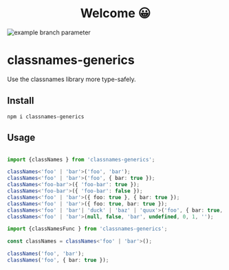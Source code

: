 <h1 align="center">Welcome 😀</h1>

![example branch parameter](https://github.com/activeguild/classnames-generics/actions/workflows/main.yml/badge.svg?branch=master)

# classnames-generics
Use the classnames library more type-safely.

## Install

```shell
npm i classnames-generics
```

## Usage

```ts

import {classNames } from 'classnames-generics';

classNames<'foo' | 'bar'>('foo', 'bar');
classNames<'foo' | 'bar'>('foo', { bar: true });
classNames<'foo-bar'>({ 'foo-bar': true });
classNames<'foo-bar'>({ 'foo-bar': false });
classNames<'foo' | 'bar'>({ foo: true }, { bar: true });
classNames<'foo' | 'bar'>({ foo: true, bar: true });
classNames<'foo' | 'bar'| 'duck' | 'baz' | 'quux'>('foo', { bar: true, duck: false }, 'baz', { quux: true });
classNames<'foo' | 'bar'>(null, false, 'bar', undefined, 0, 1, '');

import {classNamesFunc } from 'classnames-generics';

const classNames = classNames<'foo' | 'bar'>();

classNames('foo', 'bar');
classNames('foo', { bar: true });

```
